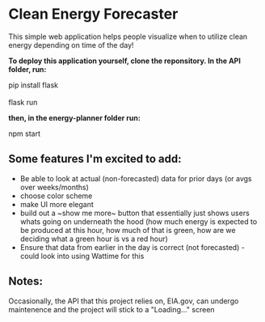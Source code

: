 # Clean Energy Forecaster
This simple web application helps people visualize when to utilize clean energy depending on time of the day!

**To deploy this application yourself, clone the reponsitory. In the API folder, run:**

pip install flask <br></br>
flask run

**then, in the energy-planner folder run:**

npm start

## Some features I'm excited to add: 
<ul>
<li>Be able to look at actual (non-forecasted) data for prior days (or avgs over weeks/months)</li>
<li>choose color scheme</li>
<li>make UI more elegant</li>
<li>build out a ~show me more~ button that essentially just shows users whats going on underneath the hood (how much energy is expected to be produced at this hour, how much of that is green, how are we deciding what a green hour is vs a red hour)</li>
<li>Ensure that data from earlier in the day is correct (not forecasted) - could look into using Wattime for this</li>
</ul>

## Notes:
Occasionally, the API that this project relies on, EIA.gov, can undergo maintenence and the project will stick to a "Loading..." screen
